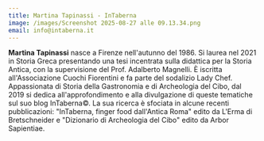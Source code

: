 ```yaml
---
title: Martina Tapinassi - InTaberna
image: /images/Screenshot 2025-08-27 alle 09.13.34.png
email: info@intaberna.it
---
```


**Martina Tapinassi** nasce a Firenze nell'autunno del 1986. Si laurea nel 2021 in Storia Greca presentando una tesi incentrata sulla didattica per la Storia Antica, con la supervisione del Prof. Adalberto Magnelli. È iscritta all'Associazione Cuochi Fiorentini e fa parte del sodalizio Lady Chef. Appassionata di Storia della Gastronomia e di Archeologia del Cibo, dal 2019 si dedica all'approfondimento e alla divulgazione di queste tematiche sul suo blog InTaberna©. La sua ricerca è sfociata in alcune recenti pubblicazioni: "InTaberna, finger food dall'Antica Roma" edito da L'Erma di Bretschneider e "Dizionario di Archeologia del Cibo" edito da Arbor Sapientiae.

